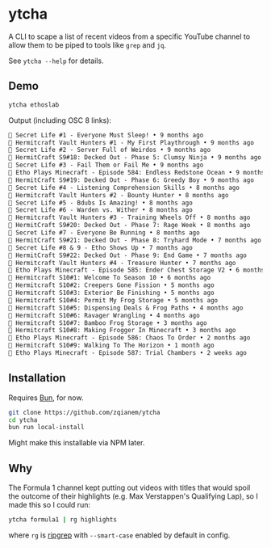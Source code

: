 # ytcha

A CLI to scape a list of recent videos from a specific YouTube channel to allow
them to be piped to tools like `grep` and `jq`.

See `ytcha --help` for details.

## Demo

```sh
ytcha ethoslab
```

Output (including OSC 8 links):

```txt
🔗 Secret Life #1 - Everyone Must Sleep! • 9 months ago
🔗 Hermitcraft Vault Hunters #1 - My First Playthrough • 9 months ago
🔗 Secret Life #2 - Server Full of Weirdos • 9 months ago
🔗 HermitCraft S9#18: Decked Out - Phase 5: Clumsy Ninja • 9 months ago
🔗 Secret Life #3 - Fail Them or Fail Me • 9 months ago
🔗 Etho Plays Minecraft - Episode 584: Endless Redstone Ocean • 9 months ago
🔗 HermitCraft S9#19: Decked Out - Phase 6: Greedy Boy • 9 months ago
🔗 Secret Life #4 - Listening Comprehension Skills • 8 months ago
🔗 Hermitcraft Vault Hunters #2 - Bounty Hunter • 8 months ago
🔗 Secret Life #5 - Bdubs Is Amazing! • 8 months ago
🔗 Secret Life #6 - Warden vs. Wither • 8 months ago
🔗 Hermitcraft Vault Hunters #3 - Training Wheels Off • 8 months ago
🔗 HermitCraft S9#20: Decked Out - Phase 7: Rage Week • 8 months ago
🔗 Secret Life #7 - Everyone Be Running • 8 months ago
🔗 HermitCraft S9#21: Decked Out - Phase 8: Tryhard Mode • 7 months ago
🔗 Secret Life #8 & 9 - Etho Shows Up • 7 months ago
🔗 HermitCraft S9#22: Decked Out - Phase 9: End Game • 7 months ago
🔗 Hermitcraft Vault Hunters #4 - Treasure Hunter • 7 months ago
🔗 Etho Plays Minecraft - Episode 585: Ender Chest Storage V2 • 6 months ago
🔗 Hermitcraft S10#1: Welcome To Season 10 • 6 months ago
🔗 Hermitcraft S10#2: Creepers Gone Fission • 5 months ago
🔗 Hermitcraft S10#3: Exterior Be Finishing • 5 months ago
🔗 Hermitcraft S10#4: Permit My Frog Storage • 5 months ago
🔗 Hermitcraft S10#5: Dispensing Deals & Frog Paths • 4 months ago
🔗 Hermitcraft S10#6: Ravager Wrangling • 4 months ago
🔗 Hermitcraft S10#7: Bamboo Frog Storage • 3 months ago
🔗 Hermitcraft S10#8: Making Frogger In Minecraft • 3 months ago
🔗 Etho Plays Minecraft - Episode 586: Chaos To Order • 2 months ago
🔗 Hermitcraft S10#9: Walking To The Horizon • 1 month ago
🔗 Etho Plays Minecraft - Episode 587: Trial Chambers • 2 weeks ago
```

## Installation

Requires [Bun](https://bun.sh), for now.

```sh
git clone https://github.com/zqianem/ytcha
cd ytcha
bun run local-install
```

Might make this installable via NPM later.

## Why

The Formula 1 channel kept putting out videos with titles that would spoil the
outcome of their highlights (e.g. Max Verstappen's Qualifying Lap), so I made
this so I could run:

```sh
ytcha formula1 | rg highlights
```

where `rg` is [ripgrep](https://github.com/BurntSushi/ripgrep) with
`--smart-case` enabled by default in config.

